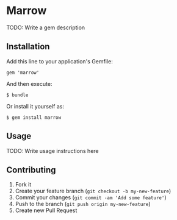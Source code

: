 # Marrow

TODO: Write a gem description

## Installation

Add this line to your application's Gemfile:

    gem 'marrow'

And then execute:

    $ bundle

Or install it yourself as:

    $ gem install marrow

## Usage

TODO: Write usage instructions here

## Contributing

1. Fork it
2. Create your feature branch (`git checkout -b my-new-feature`)
3. Commit your changes (`git commit -am 'Add some feature'`)
4. Push to the branch (`git push origin my-new-feature`)
5. Create new Pull Request
